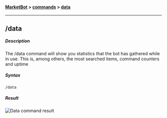 #### [MarketBot](/MarketBot) > [commands](/MarketBot/commands) > [data](/MarketBot/commands/data)

---

## /data
##### Description
The /data command will show you statistics that the bot has gathered while in use. This is, among others, the most searched items, command counters and uptime

##### Syntax
`/data`

##### Result
![Data command result](https://user-images.githubusercontent.com/3472373/33021718-1d4d7934-ce03-11e7-80cd-5d890d94870b.png)
